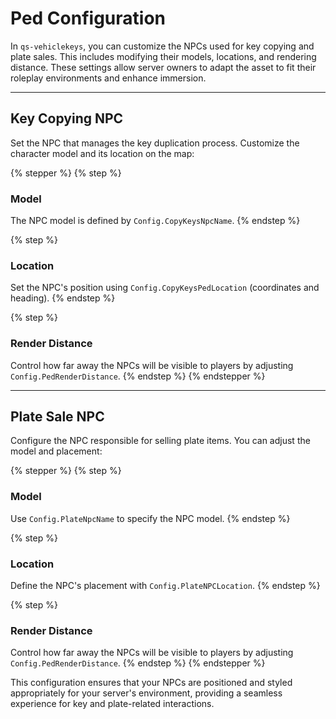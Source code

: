 # Ped Configuration

In `qs-vehiclekeys`, you can customize the NPCs used for key copying and plate sales. This includes modifying their models, locations, and rendering distance. These settings allow server owners to adapt the asset to fit their roleplay environments and enhance immersion.

***

## **Key Copying NPC**

Set the NPC that manages the key duplication process. Customize the character model and its location on the map:

{% stepper %}
{% step %}
### **Model**

The NPC model is defined by `Config.CopyKeysNpcName`.
{% endstep %}

{% step %}
### **Location**

Set the NPC's position using `Config.CopyKeysPedLocation` (coordinates and heading).
{% endstep %}

{% step %}
### **Render Distance**

Control how far away the NPCs will be visible to players by adjusting `Config.PedRenderDistance`.
{% endstep %}
{% endstepper %}

***

## **Plate Sale NPC**

Configure the NPC responsible for selling plate items. You can adjust the model and placement:

{% stepper %}
{% step %}
### **Model**

Use `Config.PlateNpcName` to specify the NPC model.
{% endstep %}

{% step %}
### **Location**

Define the NPC's placement with `Config.PlateNPCLocation`.
{% endstep %}

{% step %}
### **Render Distance**

Control how far away the NPCs will be visible to players by adjusting `Config.PedRenderDistance`.
{% endstep %}
{% endstepper %}

This configuration ensures that your NPCs are positioned and styled appropriately for your server's environment, providing a seamless experience for key and plate-related interactions.
